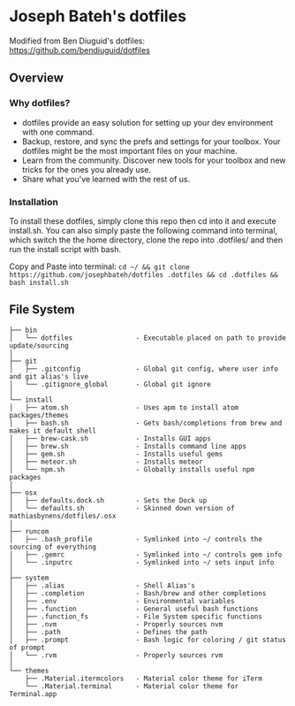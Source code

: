 # Joseph Bateh's dotfiles

Modified from Ben Diuguid's dotfiles: https://github.com/bendiuguid/dotfiles

## Overview

### Why dotfiles?
* dotfiles provide an easy solution for setting up your dev environment with one command.
* Backup, restore, and sync the prefs and settings for your toolbox. Your dotfiles might be the most important files on your machine.
* Learn from the community. Discover new tools for your toolbox and new tricks for the ones you already use.
* Share what you've learned with the rest of us.


### Installation
To install these dotfiles, simply clone this repo then cd into it and execute install.sh. You can also simply paste the following command into terminal, which switch the the home directory, clone the repo into .dotfiles/ and then run the install script with bash.


Copy and Paste into terminal: `cd ~/ && git clone https://github.com/josephbateh/dotfiles .dotfiles && cd .dotfiles && bash install.sh`

## File System

    ├── bin
    │   └── dotfiles                - Executable placed on path to provide update/sourcing
    │
    ├── git
    │   ├── .gitconfig              - Global git config, where user info and git alias's live
    │   └── .gitignore_global       - Global git ignore
    │
    └── install
    │   ├── atom.sh                 - Uses apm to install atom packages/themes
    │   ├── bash.sh                 - Gets bash/completions from brew and makes it default shell
    │   ├── brew-cask.sh            - Installs GUI apps
    │   ├── brew.sh                 - Installs command line apps
    │   ├── gem.sh                  - Installs useful gems
    │   ├── meteor.sh               - Installs meteor
    │   └── npm.sh                  - Globally installs useful npm packages
    │
    ├── osx
    │   ├── defaults.dock.sh        - Sets the Dock up
    │   └── defaults.sh             - Skinned down version of mathiasbynens/dotfiles/.osx
    │
    ├── runcom
    │   ├── .bash_profile           - Symlinked into ~/ controls the sourcing of everything
    │   ├── .gemrc                  - Symlinked into ~/ controls gem info
    │   └── .inputrc                - Symlinked into ~/ sets input info
    │
    ├── system
    │   ├── .alias                  - Shell Alias's
    │   ├── .completion             - Bash/brew and other completions
    │   ├── .env                    - Environmental variables
    │   ├── .function               - General useful bash functions
    │   ├── .function_fs            - File System specific functions
    │   ├── .nvm                    - Properly sources nvm
    │   ├── .path                   - Defines the path
    │   ├── .prompt                 - Bash logic for coloring / git status of prompt
    │   └── .rvm                    - Properly sources rvm
    │
    └── themes
        ├── .Material.itermcolors   - Material color theme for iTerm
        └── .Material.terminal      - Material color theme for Terminal.app
